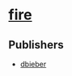 # [fire](https://pypi.org/project/fire)



## Publishers
- [dbieber](https://pypi.org/user/dbieber)

